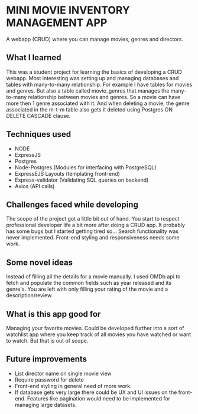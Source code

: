 # MINI MOVIE INVENTORY MANAGEMENT APP

A webapp (CRUD) where you can manage movies, genres and directors.

## What I learned

This was a student project for learning the basics of developing a CRUD webapp. Most interesting was setting up and managing databases and tables with many-to-many relationship. For example I have tables for movies and genres. But also a table called movie_genres that manages the many-to-many relationship between movies and genres. So a movie can have more then 1 genre associated with it. And when deleting a movie, the genre associated in the m-t-m table also gets it deleted using Postgres ON DELETE CASCADE clause.

## Techniques used

- NODE
- ExpressJS
- Postgres
- Node-Postgres (Modules for interfacing with PostgreSQL)
- ExpressEJS Layouts (templating front-end)
- Express-validator (Validating SQL queries on backend)
- Axios (API calls)

## Challenges faced while developing

The scope of the project got a little bit out of hand. You start to respect professional developer life a bit more after doing a CRUD app. It probably has some bugs but I started getting tired so... Search functionality was never implemented. Front-end styling and responsiveness needs some work.

## Some novel ideas

Instead of filling all the details for a movie manually. I used OMDb api to fetch and populate the common fields such as year released and its genre's. You are left with only filling your rating of the movie and a description/review.

## What is this app good for

Managing your favorite movies. Could be developed further into a sort of watchlist app where you keep track of all movies you have watched or want to watch. But that is out of scope.

## Future improvements

- List director name on single movie view
- Require password for delete
- Front-end styling in general need of more work.
- If database gets very large there could be UX and UI issues on the front-end. Features like pagination would need to be implemented for managing large datasets.
